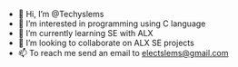 - 👋 Hi, I’m @Techyslems
- 👀 I’m interested in programming using C language
- 🌱 I’m currently learning SE with ALX
- 💞️ I’m looking to collaborate on ALX SE projects
- 📫 To reach me send an email to electslems@gmail.com

<!---
Techyslems/Techyslems is a ✨ special ✨ repository because its `README.md` (this file) appears on your GitHub profile.
You can click the Preview link to take a look at your changes.
--->

